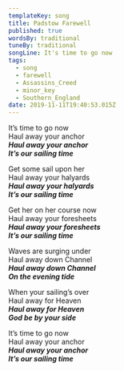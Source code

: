 ```yaml
---
templateKey: song
title: Padstow Farewell
published: true
wordsBy: traditional
tuneBy: traditional
songLine: It's time to go now
tags:
  - song
  - farewell
  - Assassins_Creed
  - minor_key
  - Southern_England
date: 2019-11-11T19:40:53.015Z
---
```

It’s time to go now\
Haul away your anchor\
***Haul away your anchor\
It’s our sailing time***

Get some sail upon her\
Haul away your halyards\
***Haul away your halyards\
It’s our sailing time***

Get her on her course now\
Haul away your foresheets\
***Haul away your foresheets\
It’s our sailing time***

Waves are surging under\
Haul away down Channel\
***Haul away down Channel\
On the evening tide***

When your sailing’s over\
Haul away for Heaven\
***Haul away for Heaven\
God be by your side***

It’s time to go now\
Haul away your anchor\
***Haul away your anchor\
It’s our sailing time***
